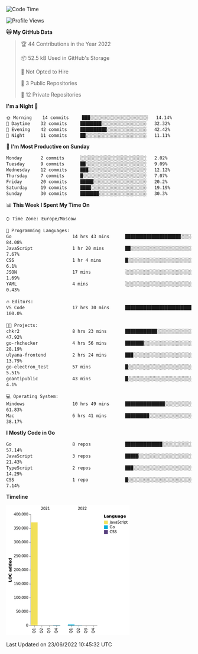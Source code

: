 <!--START_SECTION:waka-->
![Code Time](http://img.shields.io/badge/Code%20Time-354%20hrs%2021%20mins-blue)

![Profile Views](http://img.shields.io/badge/Profile%20Views-0-blue)

**🐱 My GitHub Data** 

> 🏆 44 Contributions in the Year 2022
 > 
> 📦 52.5 kB Used in GitHub's Storage 
 > 
> 🚫 Not Opted to Hire
 > 
> 📜 3 Public Repositories 
 > 
> 🔑 12 Private Repositories  
 > 
**I'm a Night 🦉** 

```text
🌞 Morning    14 commits     ███░░░░░░░░░░░░░░░░░░░░░░   14.14% 
🌆 Daytime    32 commits     ████████░░░░░░░░░░░░░░░░░   32.32% 
🌃 Evening    42 commits     ██████████░░░░░░░░░░░░░░░   42.42% 
🌙 Night      11 commits     ██░░░░░░░░░░░░░░░░░░░░░░░   11.11%

```
📅 **I'm Most Productive on Sunday** 

```text
Monday       2 commits      ░░░░░░░░░░░░░░░░░░░░░░░░░   2.02% 
Tuesday      9 commits      ██░░░░░░░░░░░░░░░░░░░░░░░   9.09% 
Wednesday    12 commits     ███░░░░░░░░░░░░░░░░░░░░░░   12.12% 
Thursday     7 commits      █░░░░░░░░░░░░░░░░░░░░░░░░   7.07% 
Friday       20 commits     █████░░░░░░░░░░░░░░░░░░░░   20.2% 
Saturday     19 commits     ████░░░░░░░░░░░░░░░░░░░░░   19.19% 
Sunday       30 commits     ███████░░░░░░░░░░░░░░░░░░   30.3%

```


📊 **This Week I Spent My Time On** 

```text
⌚︎ Time Zone: Europe/Moscow

💬 Programming Languages: 
Go                       14 hrs 43 mins      █████████████████████░░░░   84.08% 
JavaScript               1 hr 20 mins        ██░░░░░░░░░░░░░░░░░░░░░░░   7.67% 
CSS                      1 hr 4 mins         █░░░░░░░░░░░░░░░░░░░░░░░░   6.1% 
JSON                     17 mins             ░░░░░░░░░░░░░░░░░░░░░░░░░   1.69% 
YAML                     4 mins              ░░░░░░░░░░░░░░░░░░░░░░░░░   0.43%

🔥 Editors: 
VS Code                  17 hrs 30 mins      █████████████████████████   100.0%

🐱‍💻 Projects: 
chkr2                    8 hrs 23 mins       ████████████░░░░░░░░░░░░░   47.92% 
go-rkchecker             4 hrs 56 mins       ███████░░░░░░░░░░░░░░░░░░   28.19% 
ulyana-frontend          2 hrs 24 mins       ███░░░░░░░░░░░░░░░░░░░░░░   13.79% 
go-electron_test         57 mins             █░░░░░░░░░░░░░░░░░░░░░░░░   5.51% 
goantipublic             43 mins             █░░░░░░░░░░░░░░░░░░░░░░░░   4.1%

💻 Operating System: 
Windows                  10 hrs 49 mins      ███████████████░░░░░░░░░░   61.83% 
Mac                      6 hrs 41 mins       █████████░░░░░░░░░░░░░░░░   38.17%

```

**I Mostly Code in Go** 

```text
Go                       8 repos             ██████████████░░░░░░░░░░░   57.14% 
JavaScript               3 repos             █████░░░░░░░░░░░░░░░░░░░░   21.43% 
TypeScript               2 repos             ███░░░░░░░░░░░░░░░░░░░░░░   14.29% 
CSS                      1 repo              █░░░░░░░░░░░░░░░░░░░░░░░░   7.14%

```


**Timeline**

![Chart not found](https://raw.githubusercontent.com/jeezft/jeezft/main/charts/bar_graph.png) 


 Last Updated on 23/06/2022 10:45:32 UTC
<!--END_SECTION:waka-->
